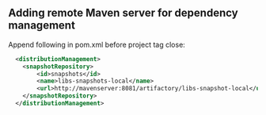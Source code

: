 ## Adding remote Maven server for dependency management
Append following in pom.xml before project tag close:
```XML
  <distributionManagement>
    <snapshotRepository>
        <id>snapshots</id>
        <name>libs-snapshots-local</name>
        <url>http://mavenserver:8081/artifactory/libs-snapshot-local</url>
    </snapshotRepository>
  </distributionManagement>
```
